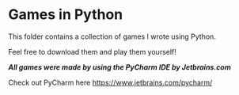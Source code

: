 # Games in Python
This folder contains a collection of games I wrote using Python.

Feel free to download them and play them yourself!


***All games were made by using the PyCharm IDE by Jetbrains.com***

Check out PyCharm here https://www.jetbrains.com/pycharm/

